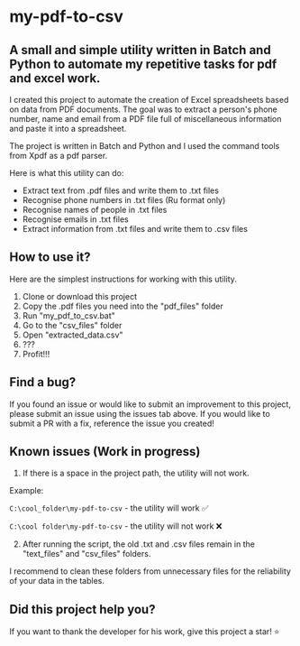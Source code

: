 # my-pdf-to-csv
## A small and simple utility written in Batch and Python to automate my repetitive tasks for pdf and excel work.
I created this project to automate the creation of Excel spreadsheets based on data from PDF documents. The goal was to extract a person's phone number, name and email from a PDF file full of miscellaneous information and paste it into a spreadsheet.

The project is written in Batch and Python and I used the command tools from Xpdf as a pdf parser. 

Here is what this utility can do:
* Extract text from .pdf files and write them to .txt files
* Recognise phone numbers in .txt files (Ru format only)
* Recognise names of people in .txt files
* Recognise emails in .txt files
* Extract information from .txt files and write them to .csv files

## How to use it?
Here are the simplest instructions for working with this utility.

1. Clone or download this project
2. Copy the .pdf files you need into the "pdf_files" folder
3. Run "my_pdf_to_csv.bat"
4. Go to the "csv_files" folder
5. Open "extracted_data.csv"
6. ???
7. Profit!!!

## Find a bug?
If you found an issue or would like to submit an improvement to this project, please submit an issue using the issues tab above. If you would like to submit a PR with a fix, reference the issue you created!

## Known issues (Work in progress)
1. If there is a space in the project path, the utility will not work. 

Example:

`C:\cool_folder\my-pdf-to-csv` - the utility will work ✅

`C:\cool folder\my-pdf-to-csv` - the utility will not work ❌

2. After running the script, the old .txt and .csv files remain in the "text_files" and "csv_files" folders.
  
I recommend to clean these folders from unnecessary files for the reliability of your data in the tables.

## Did this project help you?
If you want to thank the developer for his work, give this project a star! ⭐
